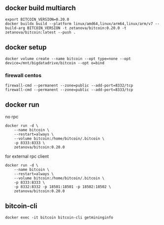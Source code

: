 ## docker build multiarch 
```
export BITCOIN_VERSION=0.20.0
docker buildx build --platform linux/amd64,linux/arm64,linux/arm/v7 --build-arg BITCOIN_VERSION -t zetanova/bitcoin:0.20.0 -t zetanova/bitcoin:latest --push .
```

## docker setup
```
docker volume create --name bitcoin --opt type=none --opt device=/mnt/bigdatadrive/bitcoin --opt o=bind
```

### firewall centos
```
firewall-cmd --permanent --zone=public --add-port=8332/tcp 
firewall-cmd --permanent --zone=public --add-port=8333/tcp
```

## docker run

no rpc
```
docker run -d \
    --name bitcoin \
    --restart=always \
    --volume bitcoin:/home/bitcoin/.bitcoin \
    -p 8333:8333 \
    zetanova/bitcoin:0.20.0
```

for external rpc client
```
docker run -d \
    --name bitcoin \
    --restart=always \
    --volume bitcoin:/home/bitcoin/.bitcoin \
    -p 8333:8333 \
    -p 8332:8332 -p 18501:18501 -p 18502:18502 \
    zetanova/bitcoin:0.20.0
```

## bitcoin-cli
`docker exec -it bitcoin bitcoin-cli getmininginfo`